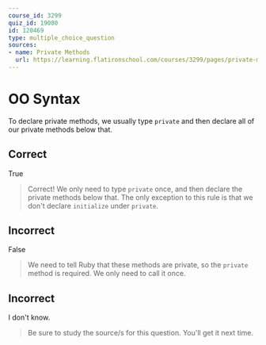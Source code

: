 ```yaml
---
course_id: 3299
quiz_id: 19080
id: 120469
type: multiple_choice_question
sources:
- name: Private Methods
  url: https://learning.flatironschool.com/courses/3299/pages/private-methods
---
```


# OO Syntax

To declare private methods, we usually type `private` and then declare all of
our private methods below that.

## Correct

True

> Correct! We only need to type `private` once, and then declare the private
> methods below that. The only exception to this rule is that we don't declare
> `initialize` under `private`.

## Incorrect

False

> We need to tell Ruby that these methods are private, so the `private` method is
> required. We only need to call it once.

## Incorrect

I don't know.

> Be sure to study the source/s for this question. You'll get it next time.
